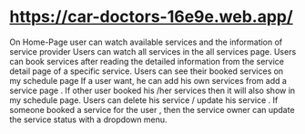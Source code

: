 # https://car-doctors-16e9e.web.app/

On Home-Page user can watch available services and the information of service provider
Users can watch all services in the all services page.
Users can book services after reading the detailed information from the service detail page of a specific service.
Users can see their booked services on my schedule page
If a user want, he can add his own services from add a service page .
If other user booked his /her services then it will also show in my schedule page.
Users can delete his service / update his service .
If someone booked a service for the user , then the service owner can update the service status with a dropdown menu.
